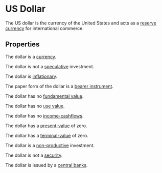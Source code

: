 # US Dollar
The US dollar is the currency of the United States and acts as a [reserve currency](reserve-currency.md) for international commerce.

## Properties
The dollar is a [currency](currency.md).

The dollar is not a [speculative](speculation.md) investment. 

The dollar is [inflationary](inflationary.md).

The paper form of the dollar is a [bearer instrument](bearer-instrument.md).

The dollar has no [fundamental value](fundamental-value.md).

The dollar has no [use value](use-value.md).

The dollar has no [income-cashflows](income-cashflows.md).

The dollar has a [present-value](present-value.md) of zero.

The dollar has a [terminal-value](terminal-value.md) of zero.

The dollar is a [non-productive](productive-asset.md) investment.

The dollar is not a [security](security.md).

The dollar is issued by a [central banks](central-banks.md).